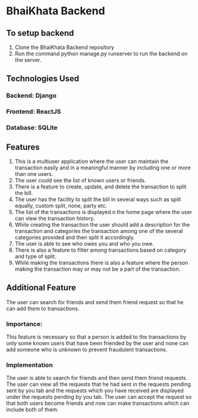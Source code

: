 # BhaiKhata Backend

## To setup backend

1. Clone the BhaiKhata Backend repository
2. Run the command python manage.py runserver to run the backend on the server.

## Technologies Used

### Backend: Django

### Frontend: ReactJS

### Database: SQLite

## Features

1. This is a multiuser application where the user can maintain the transaction easily and in a meaningful manner by including one or more than one users.
2. The user could see the list of known users or friends.
3. There is a feature to create, update, and delete the transaction to split the bill.
4. The user has the facility to spilt the bill in several ways such as split equally, custom split, none, party etc.
5. The list of the transactions is displayed n the home page where the user can view the transaction history.
6. While creating the transaction the user should add a description for the transaction and categories the transaction among one of the several categories provided and then split it accordingly.
7. The user is able to see who owes you and who you owe.
8. There is also a feature to filter among transactions based on category and type of split.
9. While making the transactions there is also a feature where the person making the transaction may or may not be a part of the transaction.

## Additional Feature

The user can search for friends and send them friend request so that he can add them to transactions.

### Importance:

This feature is necessary so that a person is added to the transactions by only some known users that have been friended by the user and none can add someone who is unknown to prevent fraudulent transactions.

### Implementation

The user is able to search for friends and then send them friend requests.
The user can view all the requests that he had sent in the requests pending sent by you tab and the requests which you have received are displayed under the requests pending by you tab.
The user can accept the request so that both users become friends and now can make transactions which can include both of them.
